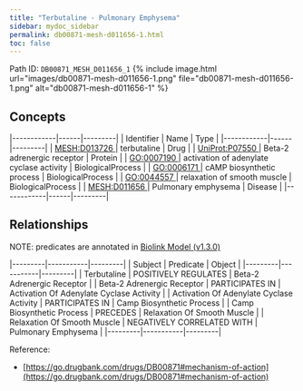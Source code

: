 ```yaml
---
title: "Terbutaline - Pulmonary Emphysema"
sidebar: mydoc_sidebar
permalink: db00871-mesh-d011656-1.html
toc: false 
---
```



Path ID: `DB00871_MESH_D011656_1`
{% include image.html url="images/db00871-mesh-d011656-1.png" file="db00871-mesh-d011656-1.png" alt="db00871-mesh-d011656-1" %}

## Concepts

|------------|------|---------|
| Identifier | Name | Type    |
|------------|------|---------|
| <a href="https://identifiers.org/MESH:D013726">MESH:D013726 </a> | terbutaline | Drug |
| <a href="https://identifiers.org/UniProt:P07550">UniProt:P07550 </a> | Beta-2 adrenergic receptor | Protein |
| <a href="https://identifiers.org/GO:0007190">GO:0007190 </a> | activation of adenylate cyclase activity | BiologicalProcess |
| <a href="https://identifiers.org/GO:0006171">GO:0006171 </a> | cAMP biosynthetic process | BiologicalProcess |
| <a href="https://identifiers.org/GO:0044557">GO:0044557 </a> | relaxation of smooth muscle | BiologicalProcess |
| <a href="https://identifiers.org/MESH:D011656">MESH:D011656 </a> | Pulmonary emphysema | Disease |
|------------|------|---------|

## Relationships


NOTE: predicates are annotated in <a href="https://github.com/biolink/biolink-model/releases/tag/v1.3.0">Biolink Model (v1.3.0)</a>

|---------|-----------|---------|
| Subject | Predicate | Object  |
|---------|-----------|---------|
| Terbutaline | POSITIVELY REGULATES | Beta-2 Adrenergic Receptor |
| Beta-2 Adrenergic Receptor | PARTICIPATES IN | Activation Of Adenylate Cyclase Activity |
| Activation Of Adenylate Cyclase Activity | PARTICIPATES IN | Camp Biosynthetic Process |
| Camp Biosynthetic Process | PRECEDES | Relaxation Of Smooth Muscle |
| Relaxation Of Smooth Muscle | NEGATIVELY CORRELATED WITH | Pulmonary Emphysema |
|---------|-----------|---------|

Reference: 
  - [https://go.drugbank.com/drugs/DB00871#mechanism-of-action](https://go.drugbank.com/drugs/DB00871#mechanism-of-action)

